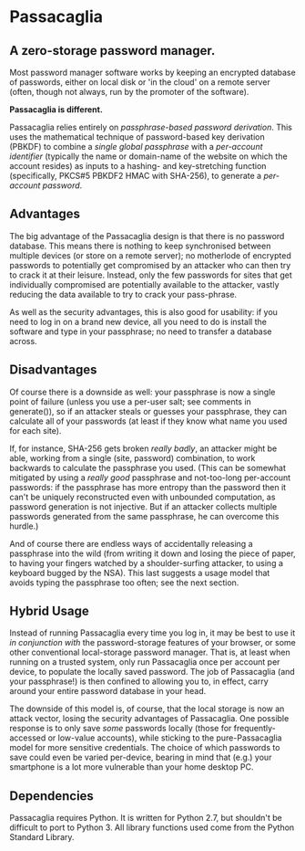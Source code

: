 Passacaglia
===========

A zero-storage password manager.
--------------------------------

Most password manager software works by keeping an encrypted database of
passwords, either on local disk or 'in the cloud' on a remote server (often,
though not always, run by the promoter of the software).

**Passacaglia is different.**

Passacaglia relies entirely on _passphrase-based password derivation_.  This
uses the mathematical technique of password-based key derivation (PBKDF) to
combine a _single global passphrase_ with a _per-account identifier_
(typically the name or domain-name of the website on which the account
resides) as inputs to a hashing- and key-stretching function (specifically,
PKCS#5 PBKDF2 HMAC with SHA-256), to generate a _per-account password_.

Advantages
----------

The big advantage of the Passacaglia design is that there is no password
database.  This means there is nothing to keep synchronised between multiple
devices (or store on a remote server); no motherlode of encrypted passwords
to potentially get compromised by an attacker who can then try to crack it
at their leisure.  Instead, only the few passwords for sites that get
individually compromised are potentially available to the attacker, vastly
reducing the data available to try to crack your pass-phrase.

As well as the security advantages, this is also good for usability: if you
need to log in on a brand new device, all you need to do is install the
software and type in your passphrase; no need to transfer a database across.

Disadvantages
-------------

Of course there is a downside as well: your passphrase is now a single point
of failure (unless you use a per-user salt; see comments in generate()), so
if an attacker steals or guesses your passphrase, they can calculate all of
your passwords (at least if they know what name you used for each site).

If, for instance, SHA-256 gets broken _really badly_, an attacker might be
able, working from a single (site, password) combination, to work backwards
to calculate the passphrase you used.  (This can be somewhat mitigated by
using a _really good_ passphrase and not-too-long per-account passwords: if
the passphrase has more entropy than the password then it can't be uniquely
reconstructed even with unbounded computation, as password generation is not
injective.  But if an attacker collects multiple passwords generated from
the same passphrase, he can overcome this hurdle.)

And of course there are endless ways of accidentally releasing a passphrase
into the wild (from writing it down and losing the piece of paper, to having
your fingers watched by a shoulder-surfing attacker, to using a keyboard
bugged by the NSA).  This last suggests a usage model that avoids typing the
passphrase too often; see the next section.

Hybrid Usage
------------

Instead of running Passacaglia every time you log in, it may be best to use
it _in conjunction with_ the password-storage features of your browser, or
some other conventional local-storage password manager.
That is, at least when running on a trusted system, only run Passacaglia
once per account per device, to populate the locally saved password.  The
job of Passacaglia (and your passphrase!) is then confined to allowing you
to, in effect, carry around your entire password database in your head.

The downside of this model is, of course, that the local storage is now an
attack vector, losing the security advantages of Passacaglia.  One possible
response is to only save _some_ passwords locally (those for frequently-
accessed or low-value accounts), while sticking to the pure-Passacaglia
model for more sensitive credentials.  The choice of which passwords to save
could even be varied per-device, bearing in mind that (e.g.) your smartphone
is a lot more vulnerable than your home desktop PC.

Dependencies
------------

Passacaglia requires Python.  It is written for Python 2.7, but shouldn't be
difficult to port to Python 3.
All library functions used come from the Python Standard Library.
